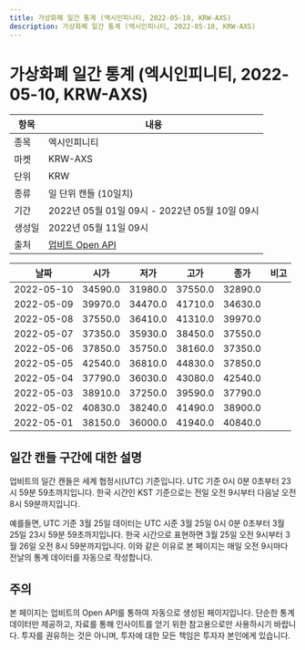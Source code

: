 ```yaml
---
title: 가상화폐 일간 통계 (엑시인피니티, 2022-05-10, KRW-AXS)
description: 가상화폐 일간 통계 (엑시인피니티, 2022-05-10, KRW-AXS)
---
```



가상화폐 일간 통계 (엑시인피니티, 2022-05-10, KRW-AXS)
===

|항목|내용|
|--|--|
|종목|엑시인피니티|
|마켓|KRW-AXS|
|단위|KRW|
|종류|일 단위 캔들 (10일치)|
|기간|2022년 05월 01일 09시 - 2022년 05월 10일 09시|
|생성일|2022년 05월 11일 09시|
|출처|[업비트 Open API](https://docs.upbit.com)|


|날짜|시가|저가|고가|종가|비고|
|--|--|--|--|--|--|
|2022-05-10|34590.0|31980.0|37550.0|32890.0|    |
|2022-05-09|39970.0|34470.0|41710.0|34630.0|    |
|2022-05-08|37550.0|36410.0|41310.0|39970.0|    |
|2022-05-07|37350.0|35930.0|38450.0|37550.0|    |
|2022-05-06|37850.0|35750.0|38160.0|37350.0|    |
|2022-05-05|42540.0|36810.0|44830.0|37850.0|    |
|2022-05-04|37790.0|36030.0|43080.0|42540.0|    |
|2022-05-03|38910.0|37250.0|39590.0|37790.0|    |
|2022-05-02|40830.0|38240.0|41490.0|38900.0|    |
|2022-05-01|38150.0|36000.0|41940.0|40840.0|    |


일간 캔들 구간에 대한 설명
---


업비트의 일간 캔들은 세계 협정시(UTC) 기준입니다. 
UTC 기준 0시 0분 0초부터 23시 59분 59초까지입니다. 
한국 시간인 KST 기준으로는 전일 오전 9시부터 다음날 오전 8시 59분까지입니다. 


예를들면, UTC 기준 3월 25일 데이터는 UTC 시준 3월 25일 0시 0분 0초부터 3월 25일 23시 59분 59초까지입니다. 
한국 시간으로 표현하면 3월 25일 오전 9시부터 3월 26일 오전 8시 59분까지입니다. 
이와 같은 이유로 본 페이지는 매일 오전 9시마다 전날의 통계 데이터를 자동으로 작성합니다. 


주의
---


본 페이지는 업비트의 Open API를 통하여 자동으로 생성된 페이지입니다. 
단순한 통계 데이터만 제공하고, 자료를 통해 인사이트를 얻기 위한 참고용으로만 사용하시기 바랍니다. 
투자를 권유하는 것은 아니며, 투자에 대한 모든 책임은 투자자 본인에게 있습니다. 
